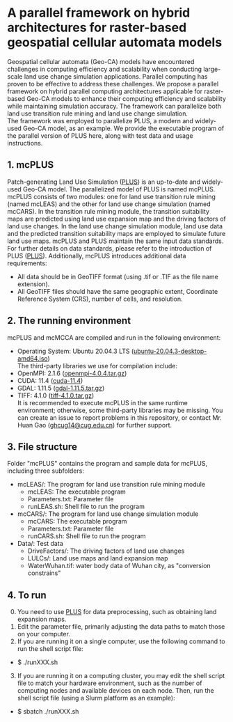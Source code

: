 # A parallel framework on hybrid architectures for raster-based geospatial cellular automata models
Geospatial cellular automata (Geo-CA) models have encountered challenges in computing efficiency and scalability when conducting large-scale land use change simulation applications. Parallel computing has proven to be effective to address these challenges. We propose a parallel framework on hybrid parallel computing architectures applicable for raster-based Geo-CA models to enhance their computing efficiency and scalability while maintaining simulation accuracy. The framework can parallelize both land use transition rule mining and land use change simulation.  
The framework was employed to parallelize PLUS, a modern and widely-used Geo-CA model, as an example. We provide the executable program of the parallel version of PLUS here, along with test data and usage instructions.  

## 1. mcPLUS
Patch-generating Land Use Simulation ([PLUS](https://github.com/HPSCIL/Patch-generating_Land_Use_Simulation_Model.git)) is an up-to-date and widely-used Geo-CA model. The parallelized model of PLUS is named mcPLUS.   
mcPLUS consists of two modules: one for land use transition rule mining (named mcLEAS) and the other for land use change simulation (named mcCARS). In the transition rule mining module, the transition suitability maps are predicted using land use expansion map and the driving factors of land use changes. In the land use change simulation module, land use data and the predicted transition suitability maps are employed to simulate future land use maps. mcPLUS and PLUS maintain the same input data standards. For further details on data standards, please refer to the introduction of PLUS ([PLUS](https://github.com/HPSCIL/Patch-generating_Land_Use_Simulation_Model.git)). Additionally, mcPLUS introduces additional data requirements:
- All data should be in GeoTIFF format (using .tif or .TIF as the file name extension).
- All GeoTIFF files should have the same geographic extent, Coordinate Reference System (CRS), number of cells, and resolution.

## 2. The running environment
mcPLUS and mcMCCA are compiled and run in the following environment:
- Operating System: Ubuntu 20.04.3 LTS ([ubuntu-20.04.3-desktop-amd64.iso](http://lt.releases.ubuntu.com/20.04.3/ubuntu-20.04.3-desktop-amd64.iso))  
The third-party libraries we use for compilation include:
- OpenMPI: 2.1.6 ([openmpi-4.0.4.tar.gz](https://download.open-mpi.org/release/open-mpi/v4.0/openmpi-4.0.4.tar.gz))
- CUDA: 11.4 ([cuda-11.4](https://developer.nvidia.com/cuda-11-4-0-download-archive))
- GDAL: 1.11.5 ([gdal-1.11.5.tar.gz](http://download.osgeo.org/gdal/1.11.5/gdal-1.11.5.tar.gz))
- TIFF: 4.1.0 ([tiff-4.1.0.tar.gz](https://download.osgeo.org/libtiff/tiff-4.1.0.tar.gz))  
It is recommended to execute mcPLUS in the same runtime environment; otherwise, some third-party libraries may be missing. You can create an issue to report problems in this repository, or contact Mr. Huan Gao (ghcug14@cug.edu.cn) for further support.  

## 3. File structure
Folder "mcPLUS" contains the program and sample data for mcPLUS, including three subfolders:
- mcLEAS/:  The program for land use transition rule mining module
  - mcLEAS:         The executable program
  - Parameters.txt: Parameter file
  - runLEAS.sh:     Shell file to run the program
- mcCARS/:  The program for land use change simulation module
  - mcCARS:         The executable program
  - Parameters.txt: Parameter file
  - runCARS.sh:     Shell file to run the program
- Data/:    Test data
  - DriveFactors/:  The driving factors of land use changes
  - LULCs/:         Land use maps and land expansion map
  - WaterWuhan.tif: water body data of Wuhan city,  as "conversion constrains" 

## 4. To run
0. You need to use [PLUS](https://github.com/HPSCIL/Patch-generating_Land_Use_Simulation_Model.git) for data preprocessing, such as obtaining land expansion maps.
1. Edit the parameter file, primarily adjusting the data paths to match those on your computer.
2. If you are running it on a single computer, use the following command to run the shell script file:  
- $ ./runXXX.sh  
3. If you are running it on a computing cluster, you may edit the shell script file to match your hardware environment, such as the number of computing nodes and available devices on each node. Then, run the shell script file (using a Slurm platform as an example):  
- $ sbatch ./runXXX.sh
